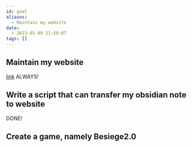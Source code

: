 ```yaml
---
id: goal
aliases:
  - Maintain my website
date:
  - 2023-05-09 21:58:07
tags: []
---
```


## Maintain my website
[link](https://chen-yulin.github.io/)
ALWAYS!
## Write a script that can transfer my obsidian note to website
DONE!

## Create a game, namely Besiege2.0
